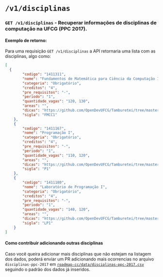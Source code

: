 # `/v1/disciplinas`

### `GET /v1/disciplinas` - Recuperar informações de disciplinas de computação na UFCG (PPC 2017).


#### Exemplo de retorno:

Para uma requisição `GET /v1/disciplinas` a API retornaria uma lista com as disciplinas, algo como:

```json
[
  {
        "codigo": "1411311",
        "nome": "Fundamentos de Matemática para Ciência da Computação I",
        "categoria": "Obrigatório",
        "creditos": "4",
        "pre_requisitos": "-",
        "periodo": "1",
        "quantidade_vagas": "120, 130",
        "areas": "",
        "dicas": "https://github.com/OpenDevUFCG/Tamburetei/tree/master/fmcc1",
        "sigla": "FMCC1"
    },
    {
        "codigo": "1411167",
        "nome": "Programação I",
        "categoria": "Obrigatório",
        "creditos": "4",
        "pre_requisitos": "-",
        "periodo": "1",
        "quantidade_vagas": "110, 120",
        "areas": "",
        "dicas": "https://github.com/OpenDevUFCG/Tamburetei/tree/master/prog1",
        "sigla": "P1"
    },
    {
        "codigo": "1411180",
        "nome": "Laboratório de Programação I",
        "categoria": "Obrigatório",
        "creditos": "4",
        "pre_requisitos": "-",
        "periodo": "1",
        "quantidade_vagas": "140, 120",
        "areas": "",
        "dicas": "https://github.com/OpenDevUFCG/Tamburetei/tree/master/prog1",
        "sigla": "LP1"
    }  
]
```


#### Como contribuir adicionando outras disciplinas

Caso você queira adicionar mais disciplinas que não estejam na listagem dos dados, poderá enviar um PR adicionando mais ocorrencias no arquivo `disciplinas-ppc-2017` em [`roadmap-cc/data/disciplinas-ppc-2017.csv`](https://github.com/OpenDevUFCG/roadmap-cc/blob/master/data/disciplinas-ppc-2017.csv) seguindo o padrão dos dados já inseridos.
